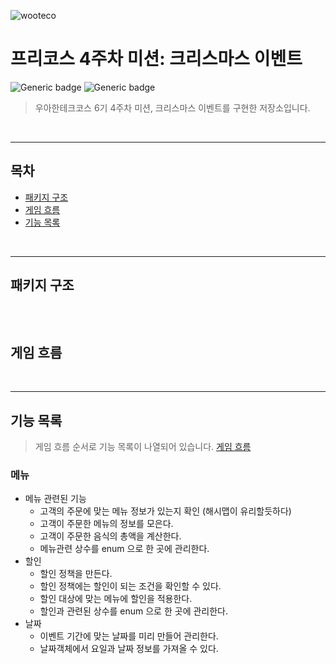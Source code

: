 ![wooteco](https://github.com/AidenRoh/wooteco-precourse/assets/124841119/08c069a4-a7b0-41c1-884f-dfc6af17d373)

# 프리코스 4주차 미션: 크리스마스 이벤트

![Generic badge](https://img.shields.io/badge/precourse-week3-blue.svg)
![Generic badge](https://img.shields.io/badge/unitTest-9-green.svg)

> 우아한테크코스 6기 4주차 미션, 크리스마스 이벤트를 구현한 저장소입니다.

<br>



---

## 목차

- [패키지 구조](#패키지-구조)
- [게임 흐름](#게임-흐름)
- [기능 목록](#기능-목록)

<br>

---

## 패키지 구조

<br>

```

```

## 게임 흐름

<br>

---

## 기능 목록

> 게임 흐름 순서로 기능 목록이 나열되어 있습니다. [게임 흐름](#게임-흐름)

### 메뉴

- 메뉴 관련된 기능
    - 고객의 주문에 맞는 메뉴 정보가 있는지 확인 (해시맵이 유리할듯하다)
    - 고객이 주문한 메뉴의 정보를 모은다.
    - 고객이 주문한 음식의 총액을 계산한다.
    - 메뉴관련 상수를 enum 으로 한 곳에 관리한다.
- 할인
    - 할인 정책을 만든다.
    - 할인 정책에는 할인이 되는 조건을 확인할 수 있다.
    - 할인 대상에 맞는 메뉴에 할인을 적용한다.
    - 할인과 관련된 상수를 enum 으로 한 곳에 관리한다.
- 날짜
    - 이벤트 기간에 맞는 날짜를 미리 만들어 관리한다.
    - 날짜객체에서 요일과 날짜 정보를 가져올 수 있다.
  